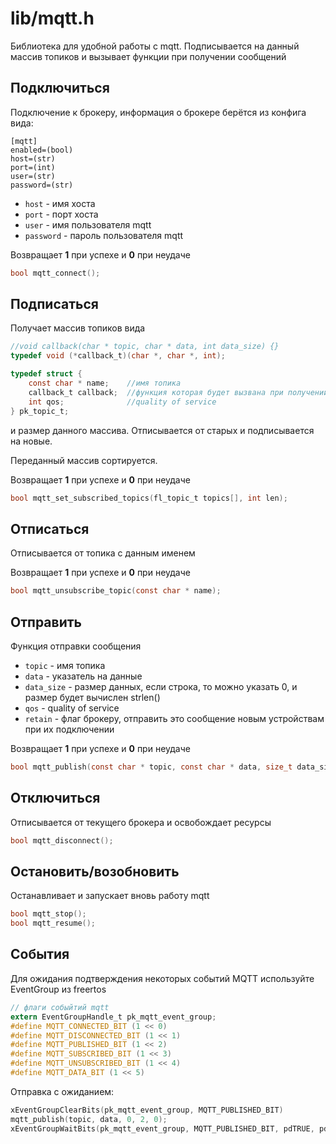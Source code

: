 # lib/mqtt.h

Библиотека для удобной работы с mqtt. Подписывается на данный массив топиков и вызывает функции при получении сообщений

## Подключиться
Подключение к брокеру, информация о брокере берётся из конфига вида:
```
[mqtt]
enabled=(bool)
host=(str)
port=(int)
user=(str)
password=(str)
```
* `host` - имя хоста
* `port` - порт хоста
* `user` - имя пользователя mqtt
* `password` - пароль пользователя mqtt

Возвращает __1__ при успехе и __0__ при неудаче

```C
bool mqtt_connect();
```
## Подписаться

Получает массив топиков вида
```C
//void callback(char * topic, char * data, int data_size) {}
typedef void (*callback_t)(char *, char *, int); 

typedef struct {
    const char * name;    //имя топика
    callback_t callback;  //функция которая будет вызвана при получении сообщения на данный топик    
    int qos;              //quality of service
} pk_topic_t;

```
и размер данного массива. Отписывается от старых и подписывается на новые.

Переданный массив сортируется.

Возвращает __1__ при успехе и __0__ при неудаче

```C
bool mqtt_set_subscribed_topics(fl_topic_t topics[], int len); 
```

## Отписаться
Отписывается от топика с данным именем

Возвращает __1__ при успехе и __0__ при неудаче
```C
bool mqtt_unsubscribe_topic(const char * name);
```

## Отправить
Функция отправки сообщения
* `topic` - имя топика
* `data` - указатель на данные
* `data_size` - размер данных, если строка, то можно указать 0, и размер будет вычислен strlen()
* `qos` - quality of service
* `retain` - флаг брокеру, отправить это сообщение новым устройствам при их подключении

Возвращает __1__ при успехе и __0__ при неудаче
```C
bool mqtt_publish(const char * topic, const char * data, size_t data_size, int qos, bool retain); 
```
## Отключиться
Отписывается от текущего брокера и освобождает ресурсы
```C
bool mqtt_disconnect(); 
```

## Остановить/возобновить
Останавливает и запускает вновь работу mqtt
```C
bool mqtt_stop(); 
bool mqtt_resume(); 
```
## События
Для ожидания подтверждения некоторых событий MQTT используйте EventGroup из freertos
```C
// флаги собыйтий mqtt
extern EventGroupHandle_t pk_mqtt_event_group;
#define MQTT_CONNECTED_BIT (1 << 0)
#define MQTT_DISCONNECTED_BIT (1 << 1)
#define MQTT_PUBLISHED_BIT (1 << 2)
#define MQTT_SUBSCRIBED_BIT (1 << 3)
#define MQTT_UNSUBSCRIBED_BIT (1 << 4)
#define MQTT_DATA_BIT (1 << 5)

```
Отправка с ожиданием:
```C
xEventGroupClearBits(pk_mqtt_event_group, MQTT_PUBLISHED_BIT)
mqtt_publish(topic, data, 0, 2, 0);
xEventGroupWaitBits(pk_mqtt_event_group, MQTT_PUBLISHED_BIT, pdTRUE, pdFALSE, portMAX_DELAY);
```

